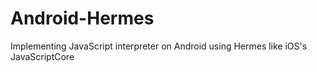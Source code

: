 # Android-Hermes
Implementing JavaScript interpreter on Android using Hermes like iOS's JavaScriptCore
